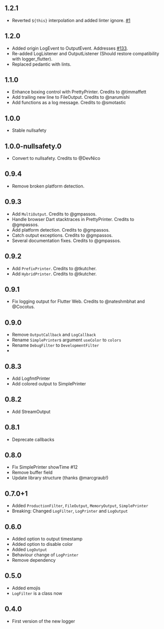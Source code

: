 ## 1.2.1

- Reverted `${this}` interpolation and added linter
  ignore. [#1](https://github.com/Bungeefan/logger/issues/1)

## 1.2.0

- Added origin LogEvent to OutputEvent. Addresses [#133](https://github.com/simc/logger/pull/133).
- Re-added LogListener and OutputListener (Should restore compatibility with logger_flutter).
- Replaced pedantic with lints.

## 1.1.0

- Enhance boxing control with PrettyPrinter. Credits to @timmaffett
- Add trailing new line to FileOutput. Credits to @narumishi
- Add functions as a log message. Credits to @smotastic

## 1.0.0

- Stable nullsafety

## 1.0.0-nullsafety.0
- Convert to nullsafety. Credits to @DevNico

## 0.9.4
- Remove broken platform detection.

## 0.9.3
- Add `MultiOutput`. Credits to @gmpassos.
- Handle browser Dart stacktraces in PrettyPrinter. Credits to @gmpassos.
- Add platform detection. Credits to @gmpassos.
- Catch output exceptions. Credits to @gmpassos.
- Several documentation fixes. Credits to @gmpassos.

## 0.9.2
- Add `PrefixPrinter`. Credits to @tkutcher.
- Add `HybridPrinter`. Credits to @tkutcher.

## 0.9.1
- Fix logging output for Flutter Web. Credits to @nateshmbhat and @Cocotus.

## 0.9.0
- Remove `OutputCallback` and `LogCallback`
- Rename `SimplePrinter`s argument `useColor` to `colors`
- Rename `DebugFilter` to `DevelopmentFilter`
- 
## 0.8.3
- Add LogfmtPrinter
- Add colored output to SimplePrinter

## 0.8.2
- Add StreamOutput

## 0.8.1
- Deprecate callbacks

## 0.8.0
- Fix SimplePrinter showTime #12
- Remove buffer field
- Update library structure (thanks @marcgraub!)

## 0.7.0+1
- Added `ProductionFilter`, `FileOutput`, `MemoryOutput`, `SimplePrinter`
- Breaking: Changed `LogFilter`, `LogPrinter` and `LogOutput`

## 0.6.0
- Added option to output timestamp
- Added option to disable color
- Added `LogOutput`
- Behaviour change of `LogPrinter`
- Remove dependency

## 0.5.0
- Added emojis
- `LogFilter` is a class now

## 0.4.0
- First version of the new logger
